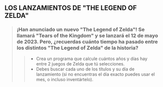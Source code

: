## LOS LANZAMIENTOS DE "THE LEGEND OF ZELDA"

> ### ¡Han anunciado un nuevo "The Legend of Zelda"! Se llamará "Tears of the Kingdom" y se lanzará el 12 de mayo de 2023. Pero, ¿recuerdas cuánto tiempo ha pasado entre los distintos "The Legend of Zelda" de la historia?
>> - Crea un programa que calcule cuántos años y días hay entre 2 juegos de Zelda que tú selecciones.
>> - Debes buscar cada uno de los títulos y su día de lanzamiento (si no encuentras el día exacto puedes usar el mes, o incluso inventártelo).